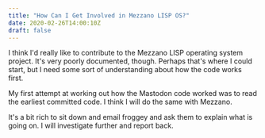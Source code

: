 ```yaml
---
title: "How Can I Get Involved in Mezzano LISP OS?"
date: 2020-02-26T14:00:10Z
draft: false
---
```


I think I'd really like to contribute to the Mezzano LISP operating system 
project. It's very poorly documented, though. Perhaps that's where I could 
start, but I need some sort of understanding about how the code works first.

My first attempt at working out how the Mastodon code worked was to read the 
earliest committed code. I think I will do the same with Mezzano.

It's a bit rich to sit down and email froggey and ask them to explain what is 
going on. I will investigate further and report back.
